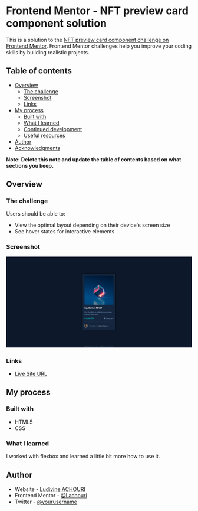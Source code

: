 # Frontend Mentor - NFT preview card component solution

This is a solution to the [NFT preview card component challenge on Frontend Mentor](https://www.frontendmentor.io/challenges/nft-preview-card-component-SbdUL_w0U). Frontend Mentor challenges help you improve your coding skills by building realistic projects.

## Table of contents

- [Overview](#overview)
  - [The challenge](#the-challenge)
  - [Screenshot](#screenshot)
  - [Links](#links)
- [My process](#my-process)
  - [Built with](#built-with)
  - [What I learned](#what-i-learned)
  - [Continued development](#continued-development)
  - [Useful resources](#useful-resources)
- [Author](#author)
- [Acknowledgments](#acknowledgments)

**Note: Delete this note and update the table of contents based on what sections you keep.**

## Overview

### The challenge

Users should be able to:

- View the optimal layout depending on their device's screen size
- See hover states for interactive elements

### Screenshot

![My Screenshot](./design/screenshot.png)

### Links

- [Live Site URL](https://nft-preview-card-component.firebaseapp.com/)

## My process

### Built with

- HTML5
- CSS

### What I learned

I worked with flexbox and learned a little bit more how to use it.

## Author

- Website - [Ludivine ACHOURI](http://www.ludivineachouri.com/)
- Frontend Mentor - [@Lachouri](https://www.frontendmentor.io/profile/Lachouri)
- Twitter - [@yourusername](https://www.twitter.com/yourusername)
